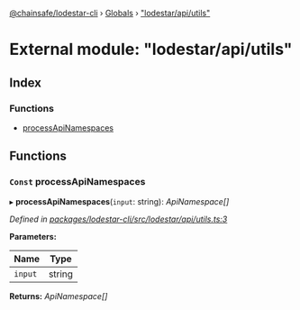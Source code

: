 [@chainsafe/lodestar-cli](../README.md) › [Globals](../globals.md) › ["lodestar/api/utils"](_lodestar_api_utils_.md)

# External module: "lodestar/api/utils"

## Index

### Functions

* [processApiNamespaces](_lodestar_api_utils_.md#const-processapinamespaces)

## Functions

### `Const` processApiNamespaces

▸ **processApiNamespaces**(`input`: string): *ApiNamespace[]*

*Defined in [packages/lodestar-cli/src/lodestar/api/utils.ts:3](https://github.com/ChainSafe/lodestar/blob/1d5598773/packages/lodestar-cli/src/lodestar/api/utils.ts#L3)*

**Parameters:**

Name | Type |
------ | ------ |
`input` | string |

**Returns:** *ApiNamespace[]*
